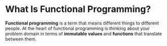 # What Is Functional Programming?

**Functional programming** is a term that means different things to different people. At the heart of functional programming is thinking about your problem domain in terms of **immutable values** and **functions** that translate between them.







